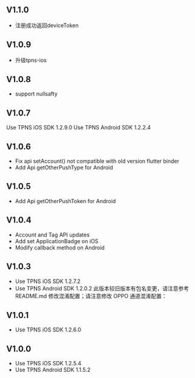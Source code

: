 ## V1.1.0

* 注册成功返回deviceToken

## V1.0.9

* 升级tpns-ios

## V1.0.8

* support nullsafty

## V1.0.7

Use TPNS iOS SDK 1.2.9.0
Use TPNS Android SDK 1.2.2.4

## V1.0.6

* Fix api setAccount() not compatible with old version flutter binder
* Add Api getOtherPushType for Android

## V1.0.5

* Add Api getOtherPushToken for Android

## V1.0.4

* Account and Tag API updates
* Add set ApplicationBadge on iOS
* Modify callback method on Android

## V1.0.3

* Use TPNS iOS SDK 1.2.7.2
* Use TPNS Android SDK 1.2.0.2 此版本较旧版本有包名变更，请注意参考 README.md 修改混淆配置；请注意修改 OPPO 通道混淆配置：

## V1.0.1

* Use TPNS iOS SDK 1.2.6.0

## V1.0.0

* Use TPNS iOS SDK 1.2.5.4
* Use TPNS Android SDK 1.1.5.2
